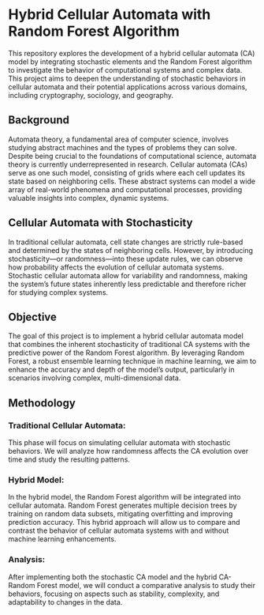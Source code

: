 # Hybrid Cellular Automata with Random Forest Algorithm

This repository explores the development of a hybrid cellular automata (CA) model by integrating stochastic elements and the Random Forest algorithm to investigate the behavior of computational systems and complex data. This project aims to deepen the understanding of stochastic behaviors in cellular automata and their potential applications across various domains, including cryptography, sociology, and geography.

## Background

Automata theory, a fundamental area of computer science, involves studying abstract machines and the types of problems they can solve. Despite being crucial to the foundations of computational science, automata theory is currently underrepresented in research. Cellular automata (CAs) serve as one such model, consisting of grids where each cell updates its state based on neighboring cells. These abstract systems can model a wide array of real-world phenomena and computational processes, providing valuable insights into complex, dynamic systems.

## Cellular Automata with Stochasticity

In traditional cellular automata, cell state changes are strictly rule-based and determined by the states of neighboring cells. However, by introducing stochasticity—or randomness—into these update rules, we can observe how probability affects the evolution of cellular automata systems. Stochastic cellular automata allow for variability and randomness, making the system’s future states inherently less predictable and therefore richer for studying complex systems.

## Objective

The goal of this project is to implement a hybrid cellular automata model that combines the inherent stochasticity of traditional CA systems with the predictive power of the Random Forest algorithm. By leveraging Random Forest, a robust ensemble learning technique in machine learning, we aim to enhance the accuracy and depth of the model’s output, particularly in scenarios involving complex, multi-dimensional data.

## Methodology

### Traditional Cellular Automata: 
This phase will focus on simulating cellular automata with stochastic behaviors. We will analyze how randomness affects the CA evolution over time and study the resulting patterns.

### Hybrid Model: 
In the hybrid model, the Random Forest algorithm will be integrated into cellular automata. Random Forest generates multiple decision trees by training on random data subsets, mitigating overfitting and improving prediction accuracy. This hybrid approach will allow us to compare and contrast the behavior of cellular automata systems with and without machine learning enhancements.

### Analysis: 
After implementing both the stochastic CA model and the hybrid CA-Random Forest model, we will conduct a comparative analysis to study their behaviors, focusing on aspects such as stability, complexity, and adaptability to changes in the data.

